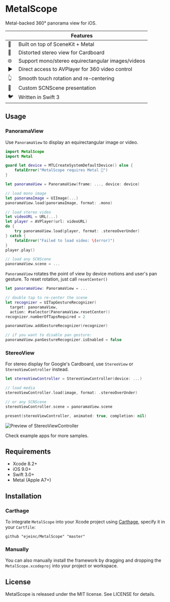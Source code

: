 # MetalScope

Metal-backed 360° panorama view for iOS.

|                          | Features
|--------------------------|---------
| :metal:                  | Built on top of SceneKit + Metal
| :eyes:                   | Distorted stereo view for Cardboard
| :globe_with_meridians:   | Support mono/stereo equirectangular images/videos
| :arrow_forward:          | Direct access to AVPlayer for 360 video control
| :point_up_2:             | Smooth touch rotation and re-centering
| :sunrise_over_mountains: | Custom SCNScene presentation
| :bird:                   | Written in Swift 3

## Usage

### PanoramaView

Use `PanoramaView` to display an equirectangular image or video.

```swift
import MetalScope
import Metal

guard let device = MTLCreateSystemDefaultDevice() else {
    fatalError("MetalScope requires Metal 🤘")
}

let panoramaView = PanoramaView(frame: ..., device: device)

// load mono image
let panoramaImage = UIImage(...)
panoramaView.load(panoramaImage, format: .mono)

// load stereo video
let videoURL = URL(...)
let player = AVPlayer(url: videoURL)
do {
    try panoramaView.load(player, format: .stereoOverUnder)
} catch {
    fatalError("Failed to load video: \(error)")
}
player.play()

// load any SCNScene
panoramaView.scene = ...
```

`PanoramaView` rotates the point of view by device motions and user's pan gesture. To reset rotation, just call `resetCenter()`

```swift
let panoramaView: PanoramaView = ...

// double tap to re-center the scene
let recognizer = UITapGestureRecognizer(
  target: panoramaView,
  action: #selector(PanoramaView.resetCenter))
recognizer.numberOfTapsRequired = 2

panoramaView.addGestureRecognizer(recognizer)

// if you want to disable pan gesture:
panoramaView.panGestureRecognizer.isEnabled = false
```

### StereoView

For stereo display for Google's Cardboard, use `StereoView` or `StereoViewController` instead.

```swift
let stereoViewController = StereoViewController(device: ...)

// load media
stereoViewController.load(image, format: .stereoOverUnder)

// or any SCNScene
stereoViewController.scene = panoramaView.scene

present(stereoViewController, animated: true, completion: nil)
```

![Preview of StereoViewController](https://raw.githubusercontent.com/ejeinc/MetalScope/master/Resources/stereo-preview.jpg)

Check example apps for more samples.

## Requirements

- Xcode 8.2+
- iOS 9.0+
- Swift 3.0+
- Metal (Apple A7+)

## Installation

### Carthage

To integrate `MetalScope` into your Xcode project using [Carthage](https://github.com/Carthage/Carthage), specify it in your `Cartfile`:

```ogdl
github "ejeinc/MetalScope" "master"
```

### Manually

You can also manually install the framework by dragging and dropping the `MetalScope.xcodeproj` into your project or workspace.

## License

MetalScope is released under the MIT license. See LICENSE for details.
